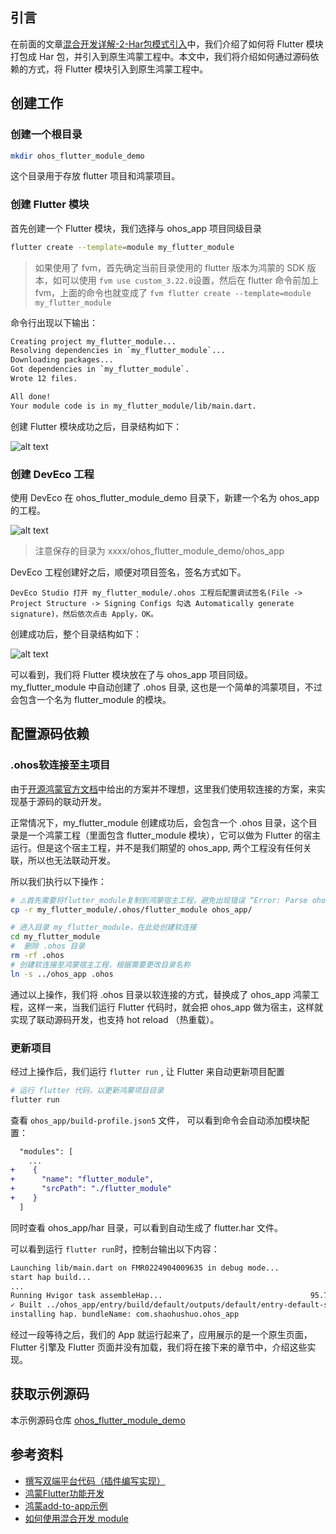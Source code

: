 ## 引言

在前面的文章[混合开发详解-2-Har包模式引入](./鸿蒙Flutter实战：22-混合开发详解-2-Har包模式引入.md)中，我们介绍了如何将 Flutter 模块打包成 Har 包，并引入到原生鸿蒙工程中。本文中，我们将介绍如何通过源码依赖的方式，将 Flutter 模块引入到原生鸿蒙工程中。

## 创建工作

### 创建一个根目录

```bash
mkdir ohos_flutter_module_demo
```

这个目录用于存放 flutter 项目和鸿蒙项目。

### 创建 Flutter 模块

首先创建一个 Flutter 模块，我们选择与 ohos_app 项目同级目录

```bash
flutter create --template=module my_flutter_module
```

> 如果使用了 fvm，首先确定当前目录使用的 flutter 版本为鸿蒙的 SDK 版本，如可以使用 `fvm use custom_3.22.0`设置，然后在 flutter 命令前加上 fvm，上面的命令也就变成了 `fvm flutter create --template=module my_flutter_module`

命令行出现以下输出：

```bash
Creating project my_flutter_module...
Resolving dependencies in `my_flutter_module`...
Downloading packages...
Got dependencies in `my_flutter_module`.
Wrote 12 files.

All done!
Your module code is in my_flutter_module/lib/main.dart.
```

创建 Flutter 模块成功之后，目录结构如下：


![alt text](image-20.png)

### 创建 DevEco 工程

使用 DevEco 在 ohos_flutter_module_demo 目录下，新建一个名为 ohos_app 的工程。

![alt text](image-22.png)

> 注意保存的目录为 xxxx/ohos_flutter_module_demo/ohos_app

DevEco 工程创建好之后，顺便对项目签名，签名方式如下。

```
DevEco Studio 打开 my_flutter_module/.ohos 工程后配置调试签名(File -> Project Structure -> Signing Configs 勾选 Automatically generate signature)，然后依次点击 Apply，OK。
```

创建成功后，整个目录结构如下：

![alt text](image-23.png)


可以看到，我们将 Flutter 模块放在了与 ohos_app 项目同级。my_flutter_module 中自动创建了 .ohos 目录, 这也是一个简单的鸿蒙项目，不过会包含一个名为 flutter_module 的模块。

## 配置源码依赖

### .ohos软连接至主项目

由于[开源鸿蒙官方文档](https://gitcode.com/openharmony-sig/flutter_samples/blob/br_3.7.12-ohos-1.1.0/ohos/docs/04_development/%E5%A6%82%E4%BD%95%E4%BD%BF%E7%94%A8%E6%B7%B7%E5%90%88%E5%BC%80%E5%8F%91%20module.md)中给出的方案并不理想，这里我们使用软连接的方案，来实现基于源码的联动开发。

正常情况下，my_flutter_module 创建成功后，会包含一个 .ohos 目录，这个目录是一个鸿蒙工程（里面包含 flutter_module 模块），它可以做为 Flutter 的宿主运行。但是这个宿主工程，并不是我们期望的 ohos_app, 两个工程没有任何关联，所以也无法联动开发。

所以我们执行以下操作：

```bash
# ⚠️首先需要将flutter_module复制到鸿蒙宿主工程，避免出现错误 “Error: Parse ohos module.json5 error: Error: Can not found module.json5 at”
cp -r my_flutter_module/.ohos/flutter_module ohos_app/

# 进入目录 my_flutter_module，在此处创建软连接
cd my_flutter_module
#  删除 .ohos 目录
rm -rf .ohos
# 创建软连接至鸿蒙宿主工程，根据需要更改目录名称
ln -s ../ohos_app .ohos
```

通过以上操作，我们将 .ohos 目录以软连接的方式，替换成了 ohos_app 鸿蒙工程，这样一来，当我们运行 Flutter 代码时，就会把 ohos_app 做为宿主，这样就实现了联动源码开发，也支持 hot reload （热重载）。


### 更新项目

经过上操作后，我们运行 `flutter run` , 让 Flutter 来自动更新项目配置

```bash
# 运行 flutter 代码，以更新鸿蒙项目目录
flutter run
```

查看 `ohos_app/build-profile.json5` 文件， 可以看到命令会自动添加模块配置：

```diff
  "modules": [
    ...
+    {
+      "name": "flutter_module",
+      "srcPath": "./flutter_module"
+    }
  ]
```

同时查看 ohos_app/har 目录，可以看到自动生成了 flutter.har 文件。


可以看到运行 `flutter run`时，控制台输出以下内容：

```bash
Launching lib/main.dart on FMR0224904009635 in debug mode...
start hap build...
...
Running Hvigor task assembleHap...                                 95.7s
✓ Built ../ohos_app/entry/build/default/outputs/default/entry-default-signed.hap.
installing hap. bundleName: com.shaohushuo.ohos_app
```

经过一段等待之后，我们的 App 就运行起来了，应用展示的是一个原生页面，Flutter 引擎及 Flutter 页面并没有加载，我们将在接下来的章节中，介绍这些实现。

## 获取示例源码

本示例源码仓库 [ohos_flutter_module_demo](https://gitee.com/zacks/ohos_flutter_module_demo)


## 参考资料

- [撰写双端平台代码（插件编写实现）](https://docs.flutter.cn/platform-integration/platform-channels/)
- [鸿蒙Flutter功能开发](https://gitcode.com/openharmony-sig/flutter_samples/blob/master/ohos/docs/04_development/README.md)
- [鸿蒙add-to-app示例](https://github.com/0xZOne/ohos-flutter-add2app)
- [如何使用混合开发 module](https://gitcode.com/openharmony-sig/flutter_samples/blob/master/ohos/docs/04_development/%E5%A6%82%E4%BD%95%E4%BD%BF%E7%94%A8%E6%B7%B7%E5%90%88%E5%BC%80%E5%8F%91%20module.md)